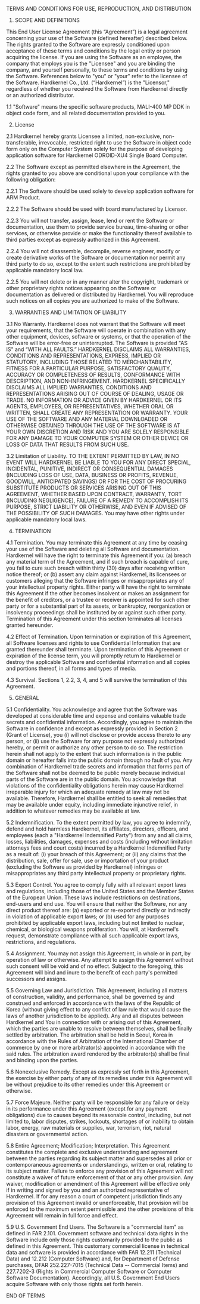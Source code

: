 TERMS AND CONDITIONS FOR USE, REPRODUCTION, AND DISTRIBUTION

1.	SCOPE AND DEFINITIONS

This End User License Agreement (this “Agreement”) is a legal agreement concerning your use of the Software (defined hereafter) described below. The rights granted to the Software are expressly conditioned upon acceptance of these terms and conditions by the legal entity or person acquiring the license. If you are using the Software as an employee, the company that employs you is the "Licensee" and you are binding the company, and yourself personally, to these terms and conditions by using the Software. References below to "you" or "your" refer to the licensee of the Software. Hardkernel Co., Ltd. (“Hardkernel”) is the "Licensor," regardless of whether you received the Software from Hardkernel directly or an authorized distributor.

1.1	"Software" means the specific software products, MALI-400 MP DDK in object code form, and all related documentation provided to you.


2.	License

2.1	Hardkernel hereby grants Licensee a limited, non-exclusive, non-transferable, irrevocable, restricted right to use the Software in object code form only on the Computer System solely for the purpose of developing application software for Hardkernel ODROID-XU4 Single Board Computer.

2.2	The Software except as permitted elsewhere in the Agreement, the rights granted to you above are conditional upon your compliance with the following obligation:

2.2.1	The Software should be used solely to develop application software for ARM Product.

2.2.2	The Software should be used with board manufactured by Licensor.

2.2.3	You will not transfer, assign, lease, lend or rent the Software or documentation, use them to provide service bureau, time-sharing or other services, or otherwise provide or make the functionality thereof available to third parties except as expressly authorized in this Agreement.

2.2.4	You will not disassemble, decompile, reverse engineer, modify or create derivative works of the Software or documentation nor permit any third party to do so, except to the extent such restrictions are prohibited by applicable mandatory local law.

2.2.5	You will not delete or in any manner alter the copyright, trademark or other proprietary rights notices appearing on the Software or documentation as delivered or distributed by Hardkernel. You will reproduce such notices on all copies you are authorized to make of the Software.

3. WARRANTIES AND LIMITATION OF LIABILITY

3.1 No Warranty. Hardkernel does not warrant that the Software will meet your requirements, that the Software will operate in combination with any other equipment, devices, software or systems, or that the operation of the Software will be error-free or uninterrupted. The Software is provided "AS IS" and “WITH ALL FAULTS.” HARDKERNEL DISCLAIMS ALL WARRANTIES, CONDITIONS AND REPRESENTATIONS, EXPRESS, IMPLIED OR STATUTORY, INCLUDING THOSE RELATED TO MERCHANTABILITY, FITNESS FOR A PARTICULAR PURPOSE, SATISFACTORY QUALITY, ACCURACY OR COMPLETENESS OF RESULTS, CONFORMANCE WITH DESCRIPTION, AND NON-INFRINGEMENT. HARDKERNEL SPECIFICALLY DISCLAIMS ALL IMPLIED WARRANTIES, CONDITIONS AND REPRESENTATIONS ARISING OUT OF COURSE OF DEALING, USAGE OR TRADE. NO INFORMATION OR ADVICE GIVEN BY HARDKERNEL OR ITS AGENTS, EMPLOYEES, OR REPRESENTATIVES, WHETHER ORAL OR WRITTEN, SHALL CREATE ANY REPRESENTATION OR WARRANTY. YOUR USE OF THE SOFTWARE AND ANY MATERIAL DOWNLOADED OR OTHERWISE OBTAINED THROUGH THE USE OF THE SOFTWARE IS AT YOUR OWN DISCRETION AND RISK AND YOU ARE SOLELY RESPONSIBLE FOR ANY DAMAGE TO YOUR COMPUTER SYSTEM OR OTHER DEVICE OR LOSS OF DATA THAT RESULTS FROM SUCH USE.

3.2 Limitation of Liability. TO THE EXTENT PERMITTED BY LAW, IN NO EVENT WILL HARDKERNEL BE LIABLE TO YOU FOR ANY DIRECT SPECIAL, INCIDENTAL, PUNITIVE, INDIRECT OR CONSEQUENTIAL DAMAGES (INCLUDING LOSS OF USE, DATA, BUSINESS OR PROFITS, REVENUE, GOODWILL, ANTICIPATED SAVINGS) OR FOR THE COST OF PROCURING SUBSTITUTE PRODUCTS OR SERVICES ARISING OUT OF THIS AGREEMENT, WHETHER BASED UPON CONTRACT, WARRANTY, TORT (INCLUDING NEGLIGENCE), FAILURE OF A REMEDY TO ACCOMPLISH ITS PURPOSE, STRICT LIABILITY OR OTHERWISE, AND EVEN IF ADVISED OF THE POSSIBILITY OF SUCH DAMAGES. You may have other rights under applicable mandatory local laws.

4. TERMINATION

4.1 Termination. You may terminate this Agreement at any time by ceasing your use of the Software and deleting all Software and documentation. Hardkernel will have the right to terminate this Agreement if you: (a) breach any material term of the Agreement, and if such breach is capable of cure, you fail to cure such breach within thirty (30) days after receiving written notice thereof; or (b) assert any claim against Hardkernel, its licensees or customers alleging that the Software infringes or misappropriates any of your intellectual property rights. Either party will have the right to terminate this Agreement if the other becomes insolvent or makes an assignment for the benefit of creditors, or a trustee or receiver is appointed for such other party or for a substantial part of its assets, or bankruptcy, reorganization or insolvency proceedings shall be instituted by or against such other party. Termination of this Agreement under this section terminates all licenses granted hereunder.

4.2 Effect of Termination. Upon termination or expiration of this Agreement, all Software licenses and rights to use Confidential Information that are granted thereunder shall terminate. Upon termination of this Agreement or expiration of the license term, you will promptly return to Hardkernel or destroy the applicable Software and confidential information and all copies and portions thereof, in all forms and types of media.

4.3 Survival. Sections 1, 2.2, 3, 4, and 5 will survive the termination of this Agreement.

5. GENERAL

5.1 Confidentiality. You acknowledge and agree that the Software was developed at considerable time and expense and contains valuable trade secrets and confidential information. Accordingly, you agree to maintain the Software in confidence and except as expressly provided in Section 2 (Grant of License), you (i) will not disclose or provide access thereto to any person, or (ii) use the Software for any purpose not expressly authorized hereby, or permit or authorize any other person to do so. The restriction herein shall not apply to the extent that such information is in the public domain or hereafter falls into the public domain through no fault of you. Any combination of Hardkernel trade secrets and information that forms part of the Software shall not be deemed to be public merely because individual parts of the Software are in the public domain. You acknowledge that violations of the confidentiality obligations herein may cause Hardkernel irreparable injury for which an adequate remedy at law may not be available. Therefore, Hardkernel shall be entitled to seek all remedies that may be available under equity, including immediate injunctive relief, in addition to whatever remedies may be available at law.

5.2 Indemnification. To the extent permitted by law, you agree to indemnify, defend and hold harmless Hardkernel, its affiliates, directors, officers, and employees (each a "Hardkernel Indemnified Party") from any and all claims, losses, liabilities, damages, expenses and costs (including without limitation attorneys fees and court costs) incurred by a Hardkernel Indemnified Party as a result of: (i) your breach of this Agreement; or (ii) any claims that the distribution, sale, offer for sale, use or importation of your product (excluding the Software as provided by Hardkernel) infringes or misappropriates any third party intellectual property or proprietary rights.

5.3 Export Control. You agree to comply fully with all relevant export laws and regulations, including those of the United States and the Member States of the European Union. These laws include restrictions on destinations, end-users and end use. You will ensure that neither the Software, nor any direct product thereof are: (a) exported or re-exported directly or indirectly in violation of applicable export laws; or (b) used for any purposes prohibited by applicable export laws, including but not limited to nuclear, chemical, or biological weapons proliferation. You will, at Hardkernel's request, demonstrate compliance with all such applicable export laws, restrictions, and regulations.

5.4 Assignment. You may not assign this Agreement, in whole or in part, by operation of law or otherwise. Any attempt to assign this Agreement without such consent will be void and of no effect. Subject to the foregoing, this Agreement will bind and inure to the benefit of each party's permitted successors and assigns.

5.5 Governing Law and Jurisdiction. This Agreement, including all matters of construction, validity, and performance, shall be governed by and construed and enforced in accordance with the laws of the Republic of Korea (without giving effect to any conflict of law rule that would cause the laws of another jurisdiction to be applied). Any and all disputes between Hardkernel and You in connection with or arising out of this Agreement, which the parties are unable to resolve between themselves, shall be finally settled by arbitration. The arbitration shall be held in Seoul, Korea in accordance with the Rules of Arbitration of the International Chamber of commerce by one or more arbitrator(s) appointed in accordance with the said rules. The arbitration award rendered by the arbitrator(s) shall be final and binding upon the parties.
 
5.6 Nonexclusive Remedy. Except as expressly set forth in this Agreement, the exercise by either party of any of its remedies under this Agreement will be without prejudice to its other remedies under this Agreement or otherwise.

5.7 Force Majeure. Neither party will be responsible for any failure or delay in its performance under this Agreement (except for any payment obligations) due to causes beyond its reasonable control, including, but not limited to, labor disputes, strikes, lockouts, shortages of or inability to obtain labor, energy, raw materials or supplies, war, terrorism, riot, natural disasters or governmental action.

5.8 Entire Agreement; Modification; Interpretation. This Agreement constitutes the complete and exclusive understanding and agreement between the parties regarding its subject matter and supersedes all prior or contemporaneous agreements or understandings, written or oral, relating to its subject matter. Failure to enforce any provision of this Agreement will not constitute a waiver of future enforcement of that or any other provision. Any waiver, modification or amendment of this Agreement will be effective only if in writing and signed by you and an authorized representative of Hardkernel. If for any reason a court of competent jurisdiction finds any provision of this Agreement invalid or unenforceable, that provision will be enforced to the maximum extent permissible and the other provisions of this Agreement will remain in full force and effect.

5.9 U.S. Government End Users.   The Software is a "commercial item" as defined in FAR 2.101.  Government software and technical data rights in the Software include only those rights customarily provided to the public as defined in this Agreement. This customary commercial license in technical data and software is provided in accordance with FAR 12.211 (Technical Data) and 12.212 (Computer Software) and, for Department of Defense purchases, DFAR 252.227-7015 (Technical Data -- Commercial Items) and 227.7202-3 (Rights in Commercial Computer Software or Computer Software Documentation).  Accordingly, all U.S. Government End Users acquire Software with only those rights set forth herein.

END OF TERMS
